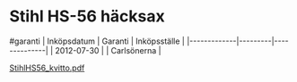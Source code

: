 # Stihl HS-56 häcksax
#garanti
| Inköpsdatum | Garanti | Inköpsställe |
|-------------|---------|--------------|
| 2012-07-30  |         | Carlsönerna  |

[StihlHS56_kvitto.pdf](Stihl%20HS-56%20h%C3%A4cksax/StihlHS56_kvitto.pdf)<!-- {"embed":"true", "preview":"true"} -->